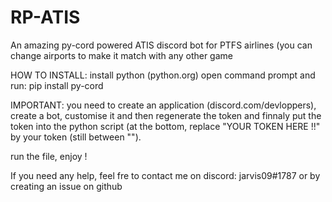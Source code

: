 # RP-ATIS
An amazing py-cord powered ATIS discord bot for PTFS airlines (you can change airports to make it match with any other game

HOW TO INSTALL:
install python (python.org)
open command prompt and run: pip install py-cord

IMPORTANT: you need to create an application (discord.com/devloppers), create a bot, customise it and then regenerate the token and finnaly put the token into the python script (at the bottom, replace "YOUR TOKEN HERE !!" by your token (still between "").

run the file, enjoy !

If you need any help, feel fre to contact me on discord: jarvis09#1787 or by creating an issue on github
